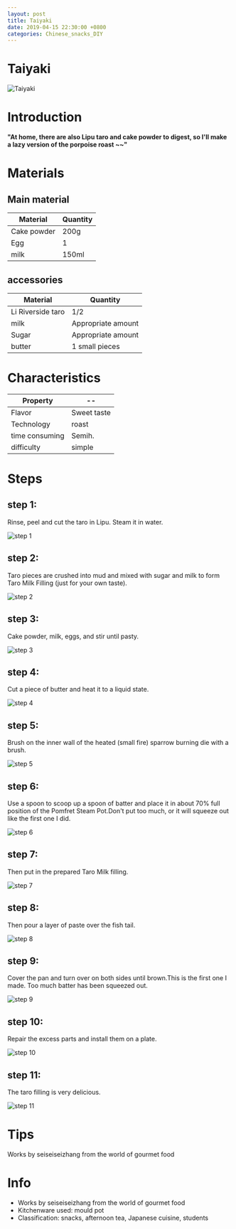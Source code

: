 ```yaml
---
layout: post
title: Taiyaki
date: 2019-04-15 22:30:00 +0800
categories: Chinese_snacks_DIY
---
```


# Taiyaki

![Taiyaki]({{site.baseurl}}/img/404345/404345.jpg)

# Introduction

**"At home, there are also Lipu taro and cake powder to digest, so I'll make a lazy version of the porpoise roast ~~"**

# Materials


## Main material

Material|Quantity
--|--
Cake powder|200g
Egg|1
milk|150ml

## accessories

Material|Quantity
--|--
Li Riverside taro|1/2
milk|Appropriate amount
Sugar|Appropriate amount
butter|1 small pieces

# Characteristics

Property|--
--|--
Flavor|Sweet taste
Technology|roast
time consuming|Semih.
difficulty|simple

# Steps

## step 1:

Rinse, peel and cut the taro in Lipu. Steam it in water.

![step 1]({{site.baseurl}}/img/404345/1.jpg)

## step 2:

Taro pieces are crushed into mud and mixed with sugar and milk to form Taro Milk Filling (just for your own taste).

![step 2]({{site.baseurl}}/img/404345/2.jpg)

## step 3:

Cake powder, milk, eggs, and stir until pasty.

![step 3]({{site.baseurl}}/img/404345/3.jpg)

## step 4:

Cut a piece of butter and heat it to a liquid state.

![step 4]({{site.baseurl}}/img/404345/4.jpg)

## step 5:

Brush on the inner wall of the heated (small fire) sparrow burning die with a brush.

![step 5]({{site.baseurl}}/img/404345/5.jpg)

## step 6:

Use a spoon to scoop up a spoon of batter and place it in about 70% full position of the Pomfret Steam Pot.Don't put too much, or it will squeeze out like the first one I did.

![step 6]({{site.baseurl}}/img/404345/6.jpg)

## step 7:

Then put in the prepared Taro Milk filling.

![step 7]({{site.baseurl}}/img/404345/7.jpg)

## step 8:

Then pour a layer of paste over the fish tail.

![step 8]({{site.baseurl}}/img/404345/8.jpg)

## step 9:

Cover the pan and turn over on both sides until brown.This is the first one I made. Too much batter has been squeezed out.

![step 9]({{site.baseurl}}/img/404345/9.jpg)

## step 10:

Repair the excess parts and install them on a plate.

![step 10]({{site.baseurl}}/img/404345/10.jpg)

## step 11:

The taro filling is very delicious.

![step 11]({{site.baseurl}}/img/404345/11.jpg)

# Tips

Works by seiseiseizhang from the world of gourmet food

# Info

- Works by seiseiseizhang from the world of gourmet food
- Kitchenware used: mould pot
- Classification: snacks, afternoon tea, Japanese cuisine, students